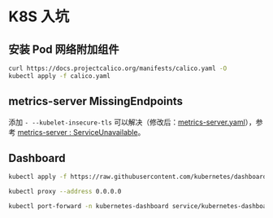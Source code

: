 # K8S 入坑

## 安装 Pod 网络附加组件

```bash
curl https://docs.projectcalico.org/manifests/calico.yaml -O
kubectl apply -f calico.yaml
```

## metrics-server MissingEndpoints

添加 `- --kubelet-insecure-tls` 可以解决（修改后：[metrics-server.yaml](./addons/metrics-server.yaml)），参考 [metrics-server : ServiceUnavailable](https://github.com/kubernetes-sigs/metrics-server/issues/614)。

## Dashboard

```bash
kubectl apply -f https://raw.githubusercontent.com/kubernetes/dashboard/v2.0.0/aio/deploy/recommended.yaml

kubectl proxy --address 0.0.0.0

kubectl port-forward -n kubernetes-dashboard service/kubernetes-dashboard 8080:443
```
